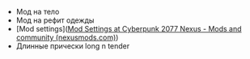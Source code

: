 - Мод на тело
- Мод на рефит одежды
- [Mod settings]([Mod Settings at Cyberpunk 2077 Nexus - Mods and community (nexusmods.com)](https://www.nexusmods.com/cyberpunk2077/mods/4885?tab=description))
- Длинные прически long n tender